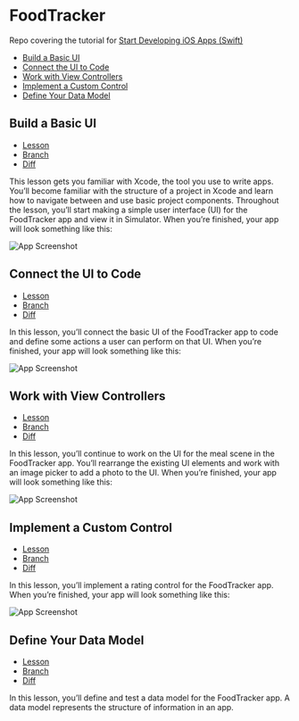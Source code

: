 # FoodTracker

Repo covering the tutorial for [Start Developing iOS Apps (Swift)](
https://developer.apple.com/library/ios/referencelibrary/GettingStarted/DevelopiOSAppsSwift/)

- [Build a Basic UI](#build-a-basic-ui)
- [Connect the UI to Code](#connect-the-ui-to-code)
- [Work with View Controllers](#work-with-view-controllers)
- [Implement a Custom Control](#implement-a-custom-control)
- [Define Your Data Model](#define-your-data-model)

## Build a Basic UI
* [Lesson](https://developer.apple.com/library/ios/referencelibrary/GettingStarted/DevelopiOSAppsSwift/Lesson2.html#//apple_ref/doc/uid/TP40015214-CH5-SW1)
* [Branch](https://github.com/Trii/IOS-FoodTracker/tree/01-build-a-basic-ui)
* [Diff](https://github.com/Trii/IOS-FoodTracker/pull/1/files)

This lesson gets you familiar with Xcode, the tool you use to write apps. You’ll become familiar with the structure of a project in Xcode and learn how to navigate between and use basic project components. Throughout the lesson, you’ll start making a simple user interface (UI) for the FoodTracker app and view it in Simulator. When you’re finished, your app will look something like this:

![App Screenshot](https://developer.apple.com/library/ios/referencelibrary/GettingStarted/DevelopiOSAppsSwift/Art/2_sim_finalUI_2x.png)

## Connect the UI to Code
* [Lesson](https://developer.apple.com/library/ios/referencelibrary/GettingStarted/DevelopiOSAppsSwift/Lesson3.html#//apple_ref/doc/uid/TP40015214-CH22-SW1)
* [Branch](https://github.com/Trii/IOS-FoodTracker/tree/02-connect-the-ui-to-code)
* [Diff](https://github.com/Trii/IOS-FoodTracker/pull/2/files)

In this lesson, you’ll connect the basic UI of the FoodTracker app to code and define some actions a user can perform on that UI. When you’re finished, your app will look something like this:

![App Screenshot](https://developer.apple.com/library/ios/referencelibrary/GettingStarted/DevelopiOSAppsSwift/Art/3_sim_finalUI_2x.png)

## Work with View Controllers
* [Lesson](https://developer.apple.com/library/ios/referencelibrary/GettingStarted/DevelopiOSAppsSwift/Lesson4.html#//apple_ref/doc/uid/TP40015214-CH6-SW1)
* [Branch](https://github.com/Trii/IOS-FoodTracker/tree/03-work-with-view-controllers)
* [Diff](https://github.com/Trii/IOS-FoodTracker/pull/3/files)

In this lesson, you’ll continue to work on the UI for the meal scene in the FoodTracker app. You’ll rearrange the existing UI elements and work with an image picker to add a photo to the UI. When you’re finished, your app will look something like this:

![App Screenshot](https://developer.apple.com/library/ios/referencelibrary/GettingStarted/DevelopiOSAppsSwift/Art/4_sim_finalUI_2x.png)

## Implement a Custom Control
* [Lesson](https://developer.apple.com/library/ios/referencelibrary/GettingStarted/DevelopiOSAppsSwift/Lesson5.html#//apple_ref/doc/uid/TP40015214-CH19-SW1)
* [Branch](https://github.com/Trii/IOS-FoodTracker/tree/04-implement-a-custom-control)
* [Diff](https://github.com/Trii/IOS-FoodTracker/pull/4/files)

In this lesson, you’ll implement a rating control for the FoodTracker app. When you’re finished, your app will look something like this:

![App Screenshot](https://developer.apple.com/library/ios/referencelibrary/GettingStarted/DevelopiOSAppsSwift/Art/5_sim_finalUI_2x.png)

## Define Your Data Model
* [Lesson](https://developer.apple.com/library/ios/referencelibrary/GettingStarted/DevelopiOSAppsSwift/Lesson6.html#//apple_ref/doc/uid/TP40015214-CH20-SW1)
* [Branch](https://github.com/Trii/IOS-FoodTracker/tree/05-define-your-data-model)
* [Diff](https://github.com/Trii/IOS-FoodTracker/pull/5/files)

In this lesson, you’ll define and test a data model for the FoodTracker app. A data model represents the structure of information in an app.




